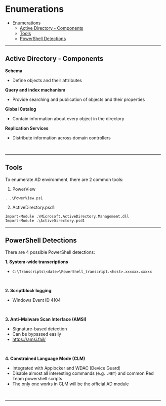 # Enumerations

- [Enumerations](#enumerations)
  - [Active Directory - Components](#active-directory---components)
  - [Tools](#tools)
  - [PowerShell Detections](#powershell-detections)

---

## Active Directory - Components

**Schema**

- Define objects and their attributes

**Query and index machanism**

- Provide searching and publication of objects and their properties

**Global Catalog**

- Contain information about every object in the directory

**Replication Services**

- Distribute information across domain controllers

<br/>

----

## Tools

To enumerate AD environment, there are 2 common tools:

1. PowerView

```
. .\PowerView.ps1
```

2. ActiveDirectory.psd1

```
Import-Module .\Microsoft.ActiveDirectory.Management.dll
Import-Module .\ActiveDirectory.psd1
```

----

## PowerShell Detections

There are 4 possible PowerShell detections:

**1. System-wide transcriptions**

- `C:\Transcripts\<date>\PowerShell_transcript.<host>.xxxxxx.xxxxx`

<br/>

**2. Scriptblock logging**

- Windows Event ID 4104

<br/>

**3. Anti-Malware Scan Interface (AMSI)**

- Signature-based detection
- Can be bypassed easily
- https://amsi.fail/

<br/>

**4. Constrained Language Mode (CLM)**

- Integrated with Applocker and WDAC (Device Guard)
- Disable almost all interesting commands (e.g. `.NET`) and common Red Team powershell scripts
- The only one works in CLM will be the official AD module

<br/>

----

